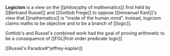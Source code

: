 **Logicism** is a view on the [[philosophy of mathematics]] first held by [[Bertrand Russel]] and [[Gottlob Frege]] to oppose [[Immanuel Kant]]'s view that [[mathematics]] is "inside of the human mind".
Instead, logicism claims maths to be objective and to be a branch of [[logic]].

Gottlob's and Russel's combined work had the goal of proving arithmetic to be a consequence of [[FOL|first-order predicate logic]]

[[Russel's Paradox#^jeffrey-kaplan]]